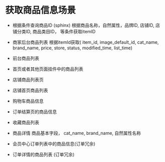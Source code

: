 # 获取商品信息场景
- 根据条件查询商品ID (sphinx)
    根据商品名称，自然属性，品牌ID, 店铺ID, 店铺分类ID, 商品类目ID， 等条件获取itemID

- 商家后台商品列表
    根据itemId获取( item_id, image_default_id, cat_name, brand_name, price, store, status, modified_time, list_time)

- 前台商品列表
- 首页或者其他页面挂件中的商品列表
- 店铺商品列表页
- 店铺首页商品列表
- 购物车商品信息
- 订单结算页的商品信息
- 收藏商品列表

- 商品详情
    商品基本字段， cat_name, brand_name, 自然属性名称

- 会员中心订单列表中的商品信息(订单冗余)
- 订单详情的商品列表 (订单冗余)
